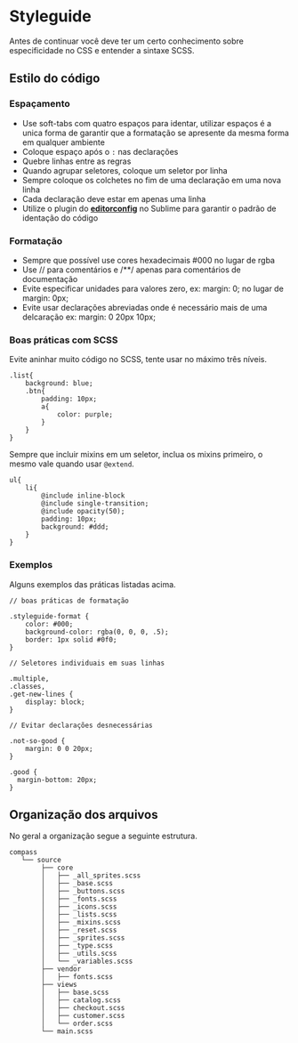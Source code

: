 # Styleguide

Antes de continuar você deve ter um certo conhecimento sobre especificidade no CSS e entender a sintaxe SCSS.

## Estilo do código

### Espaçamento

* Use soft-tabs com quatro espaços para identar, utilizar espaços é a unica forma de garantir que a formatação se apresente da mesma forma em qualquer ambiente
* Coloque espaço após o `:` nas declarações
* Quebre linhas entre as regras
* Quando agrupar seletores, coloque um seletor por linha
* Sempre coloque os colchetes no fim de uma declaração em uma nova linha
* Cada declaração deve estar em apenas uma linha
* Utilize o plugin do **[editorconfig](http://editorconfig.org/)** no Sublime para garantir o padrão de identação do código

### Formatação

* Sempre que possível use cores hexadecimais #000 no lugar de rgba
* Use // para comentários e /**/ apenas para comentários de documentação
* Evite especificar unidades para valores zero, ex: margin: 0; no lugar de margin: 0px;
* Evite usar declarações abreviadas onde é necessário mais de uma delcaração ex: margin: 0 20px 10px;

### Boas práticas com SCSS

Evite aninhar muito código no SCSS, tente usar no máximo três níveis.


    .list{
        background: blue;
        .btn{
            padding: 10px;
            a{
                color: purple;
            }
        }
    }

Sempre que incluir mixins em um seletor, inclua os mixins primeiro, o mesmo vale quando usar `@extend`.

    ul{
        li{
            @include inline-block
            @include single-transition;
            @include opacity(50);
            padding: 10px;
            background: #ddd;
        }
    }

### Exemplos

Alguns exemplos das práticas listadas acima.

    // boas práticas de formatação

    .styleguide-format {
        color: #000;
        background-color: rgba(0, 0, 0, .5);
        border: 1px solid #0f0;
    }

    // Seletores individuais em suas linhas

    .multiple,
    .classes,
    .get-new-lines {
        display: block;
    }

    // Evitar declarações desnecessárias

    .not-so-good {
        margin: 0 0 20px;
    }

    .good {
      margin-bottom: 20px;
    }

## Organização dos arquivos

No geral a organização segue a seguinte estrutura.

    compass
       └── source
            ├── core
            │   ├── _all_sprites.scss
            │   ├── _base.scss
            │   ├── _buttons.scss
            │   ├── _fonts.scss
            │   ├── _icons.scss
            │   ├── _lists.scss
            │   ├── _mixins.scss
            │   ├── _reset.scss
            │   ├── _sprites.scss
            │   ├── _type.scss
            │   ├── _utils.scss
            │   └── _variables.scss
            ├── vendor
            │   ├── fonts.scss
            ├── views
            │   ├── base.scss
            │   ├── catalog.scss
            │   ├── checkout.scss
            │   ├── customer.scss
            │   └── order.scss
            └── main.scss
